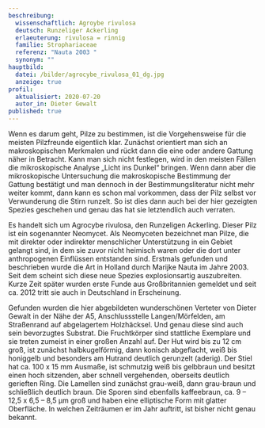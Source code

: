 ```yaml
---
beschreibung:
  wissenschaftlich: Agroybe rivulosa
  deutsch: Runzeliger Ackerling
  erlaeuterung: rivulosa = rinnig
  familie: Strophariaceae
  referenz: "Nauta 2003 "
  synonym: ""
hauptbild:
  datei: /bilder/agrocybe_rivulosa_01_dg.jpg
  anzeige: true
profil:
  aktualisiert: 2020-07-20
  autor_in: Dieter Gewalt
published: true
---
```


Wenn es darum geht, Pilze zu bestimmen, ist die Vorgehensweise für die meisten Pilzfreunde eigentlich klar. Zunächst orientiert man sich an makroskopischen Merkmalen und rückt dann die eine oder andere Gattung näher in Betracht. Kann man sich nicht festlegen, wird in den meisten Fällen die mikroskopische Analyse „Licht ins Dunkel“ bringen. Wenn dann aber die mikroskopische Untersuchung die makroskopische Bestimmung der Gattung bestätigt und man dennoch in der Bestimmungsliteratur nicht mehr weiter kommt, dann kann es schon mal vorkommen, dass der Pilz selbst vor Verwunderung die Stirn runzelt. So ist dies dann auch bei der hier gezeigten Spezies geschehen und genau das hat sie letztendlich auch verraten.

Es handelt sich um Agrocybe rivulosa, den Runzeligen Ackerling. Dieser Pilz ist ein sogenannter Neomycet. Als Neomyceten bezeichnet man Pilze, die mit direkter oder indirekter menschlicher Unterstützung in ein Gebiet gelangt sind, in dem sie zuvor nicht heimisch waren oder die dort unter anthropogenen Einflüssen entstanden sind. Erstmals gefunden und beschrieben wurde die Art in Holland durch Marijke Nauta im Jahre 2003. Seit dem scheint sich diese neue Spezies explosionsartig auszubreiten. Kurze Zeit später wurden erste Funde aus Großbritannien gemeldet und seit ca. 2012 tritt sie auch in Deutschland in Erscheinung.

Gefunden wurden die hier abgebildeten wunderschönen Verteter von Dieter Gewalt in der Nähe der A5, Anschlussstelle Langen/Mörfelden, am Straßenrand auf abgelagertem Holzhäcksel. Und genau diese sind auch sein bevorzugtes Substrat. Die Fruchtkörper sind stattliche Exemplare und sie treten zumeist in einer großen Anzahl auf. Der Hut wird bis zu 12 cm groß, ist zunächst halbkugelförmig, dann konisch abgeflacht, weiß bis honiggelb und besonders am Hutrand deutlich gerunzelt (aderig). Der Stiel hat ca. 100 x 15 mm Ausmaße, ist schmutzig weiß bis gelbbraun und besitzt einen hoch sitzenden, aber schnell vergehenden, oberseits deutlich gerieften Ring. Die Lamellen sind zunächst grau-weiß, dann grau-braun und schließlich deutlich braun. Die Sporen sind ebenfalls kaffeebraun, ca. 9 – 12,5 x 6,5 – 8,5 µm groß und haben eine elliptische Form mit glatter Oberfläche. In welchen Zeiträumen er im Jahr auftritt, ist bisher nicht genau bekannt. 

